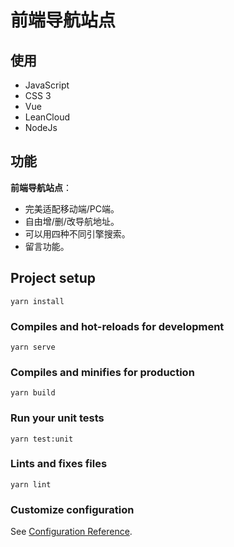 # 前端导航站点

## 使用

- JavaScript
- CSS 3
- Vue
- LeanCloud
- NodeJs

## 功能

**前端导航站点**：

- 完美适配移动端/PC端。
- 自由增/删/改导航地址。
- 可以用四种不同引擎搜索。
- 留言功能。

## Project setup
```
yarn install
```

### Compiles and hot-reloads for development
```
yarn serve
```

### Compiles and minifies for production
```
yarn build
```

### Run your unit tests
```
yarn test:unit
```

### Lints and fixes files
```
yarn lint
```

### Customize configuration
See [Configuration Reference](https://cli.vuejs.org/config/).
